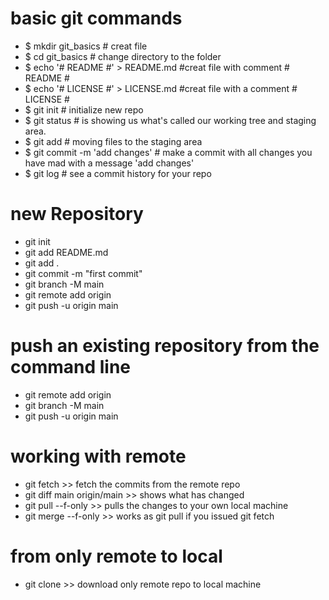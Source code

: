 # basic git commands 
 
* $ mkdir git_basics  # creat file 
* $ cd git_basics     # change directory to the folder
* $ echo '# README #' > README.md    #creat file with comment # README #
* $ echo '# LICENSE #' > LICENSE.md   #creat file with a comment # LICENSE #
* $ git init  # initialize new repo 
* $ git status     # is showing us what's called our working tree and staging area.
* $ git add  <file>      # moving files to the staging area 
* $ git commit -m  'add changes'     # make a commit with all changes you have mad with a message 'add changes'
* $ git log      # see a commit history for your repo


# new Repository 
* git init
* git add README.md
* git add . 
* git commit -m "first commit"
* git branch -M main
* git remote add origin <reop link> 
* git push -u origin main

# push an existing repository from the command line
* git remote add origin <repo link>
* git branch -M main
* git push -u origin main

# working with remote 
* git fetch     >> fetch the commits from the remote repo 
* git diff main origin/main   >> shows what has changed 
* git pull --f-only     >> pulls the changes to your own local machine 
* git merge --f-only    >> works as git pull if you issued git fetch 


# from only remote to local 
* git clone <remote repo url> <local directory name>    >> download only remote repo to local machine 



